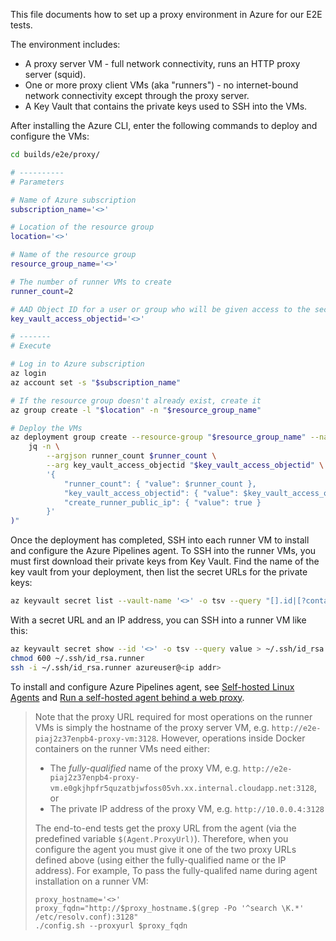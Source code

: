 This file documents how to set up a proxy environment in Azure for our E2E tests.

The environment includes:
- A proxy server VM - full network connectivity, runs an HTTP proxy server (squid).
- One or more proxy client VMs (aka "runners") - no internet-bound network connectivity except through the proxy server.
- A Key Vault that contains the private keys used to SSH into the VMs.

After installing the Azure CLI, enter the following commands to deploy and configure the VMs:

```sh
cd builds/e2e/proxy/

# ----------
# Parameters

# Name of Azure subscription
subscription_name='<>'

# Location of the resource group
location='<>'

# Name of the resource group
resource_group_name='<>'

# The number of runner VMs to create
runner_count=2

# AAD Object ID for a user or group who will be given access to the secrets in the key vault
key_vault_access_objectid='<>'

# -------
# Execute

# Log in to Azure subscription
az login
az account set -s "$subscription_name"

# If the resource group doesn't already exist, create it
az group create -l "$location" -n "$resource_group_name"

# Deploy the VMs
az deployment group create --resource-group "$resource_group_name" --name 'e2e-proxy' --template-file ./proxy-deployment-template.json --parameters "$(
    jq -n \
        --argjson runner_count $runner_count \
        --arg key_vault_access_objectid "$key_vault_access_objectid" \
        '{
            "runner_count": { "value": $runner_count },
            "key_vault_access_objectid": { "value": $key_vault_access_objectid },
            "create_runner_public_ip": { "value": true }
        }'
)"
```

Once the deployment has completed, SSH into each runner VM to install and configure the Azure Pipelines agent. To SSH into the runner VMs, you must first download their private keys from Key Vault. Find the name of the key vault from your deployment, then list the secret URLs for the private keys:

```sh
az keyvault secret list --vault-name '<>' -o tsv --query "[].id|[?contains(@, 'runner-vm')]"
```

With a secret URL and an IP address, you can SSH into a runner VM like this:

```sh
az keyvault secret show --id '<>' -o tsv --query value > ~/.ssh/id_rsa.runner
chmod 600 ~/.ssh/id_rsa.runner
ssh -i ~/.ssh/id_rsa.runner azureuser@<ip addr>
```

To install and configure Azure Pipelines agent, see [Self-hosted Linux Agents](https://docs.microsoft.com/en-us/azure/devops/pipelines/agents/v2-linux?view=azure-devops) and [Run a self-hosted agent behind a web proxy](https://docs.microsoft.com/en-us/azure/devops/pipelines/agents/proxy?view=azure-devops&tabs=unix).

> Note that the proxy URL required for most operations on the runner VMs is simply the hostname of the proxy server VM, e.g. `http://e2e-piaj2z37enpb4-proxy-vm:3128`. However, operations inside Docker containers on the runner VMs need either:
> - The _fully-qualified_ name of the proxy VM, e.g. `http://e2e-piaj2z37enpb4-proxy-vm.e0gkjhpfr5quzatbjwfoss05vh.xx.internal.cloudapp.net:3128`, or
> - The private IP address of the proxy VM, e.g. `http://10.0.0.4:3128`
>
> The end-to-end tests get the proxy URL from the agent (via the predefined variable `$(Agent.ProxyUrl)`). Therefore, when you configure the agent you must give it one of the two proxy URLs defined above (using either the fully-qualified name or the IP address). For example, To pass the fully-qualifed name during agent installation on a runner VM:
> ```
> proxy_hostname='<>'
> proxy_fqdn="http://$proxy_hostname.$(grep -Po '^search \K.*' /etc/resolv.conf):3128"
> ./config.sh --proxyurl $proxy_fqdn
> ```